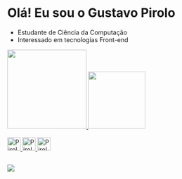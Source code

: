 # Olá! Eu sou o Gustavo Pirolo

- Estudante de Ciência da Computação
- Interessado em tecnologias Front-end

<div>
  <a href="https://github.com/pirologustavo">
  <img height="180em" src="https://github-readme-stats.vercel.app/api?username=pirologustavo&show_icons=true&theme=dracula&hide_rank=true"/>
    <img height="130em" src="https://github-readme-stats.vercel.app/api/top-langs/?username=pirologustavo&layout=compact&langs_count=16&theme=dark"/>
</div>
<div style ="display: incline_block"><br>
  <img aling="center" alt="Pirolo-html" height="30" widht="40" src="https://cdn.jsdelivr.net/gh/devicons/devicon/icons/html5/html5-plain-wordmark.svg">
  <img aling="center" alt="Pirolo-css" height="30" widht="40" src="https://cdn.jsdelivr.net/gh/devicons/devicon/icons/css3/css3-plain-wordmark.svg"> 
  <img aling="center" alt="Pirolo-js" height="30" widht="40" src="https://cdn.jsdelivr.net/gh/devicons/devicon/icons/javascript/javascript-plain.svg"/>
  
 ##
  
<a href="https://www.linkedin.com/in/gustavo-pirolo-6bb975232/" target="_blank"><img src="https://img.shields.io/badge/LinkedIn-0077B5?style=for-the-badge&logo=linkedin&logoColor=white" target="_blank"></a>
